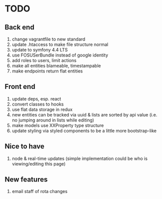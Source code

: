 # TODO
## Back end
1. change vagrantfile to new standard
2. update .htaccess to make file structure normal
3. update to symfony 4.4 LTS
4. use FOSUSerBundle instead of google identity
5. add roles to users, limit actions
6. make all entities blameable, timestampable
7. make endpoints return flat entities

## Front end
1. update deps, esp. react
2. convert classes to hooks
3. use flat data storage in redux
4. new entities can be tracked via uuid & lists are sorted by api value (i.e. no jumping around in lists while editing)
5. make models use XXProperty type structure
6. update styling via styled components to be a little more bootstrap-like

## Nice to have
1. node & real-time updates (simple implementation could be who is viewing/editing this page)

## New features
1. email staff of rota changes